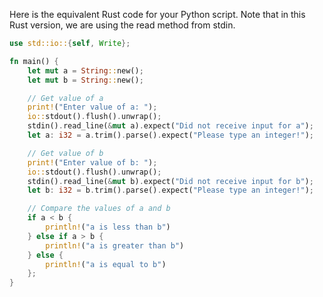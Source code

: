 Here is the equivalent Rust code for your Python script. Note that in this Rust version, we are using the read method from stdin.

```rust
use std::io::{self, Write};

fn main() {
    let mut a = String::new();
    let mut b = String::new();

    // Get value of a 
    print!("Enter value of a: ");
    io::stdout().flush().unwrap();
    stdin().read_line(&mut a).expect("Did not receive input for a");
    let a: i32 = a.trim().parse().expect("Please type an integer!"); 

    // Get value of b 
    print!("Enter value of b: ");
    io::stdout().flush().unwrap();
    stdin().read_line(&mut b).expect("Did not receive input for b");
    let b: i32 = b.trim().parse().expect("Please type an integer!"); 

    // Compare the values of a and b
    if a < b {
        println!("a is less than b")
    } else if a > b {
        println!("a is greater than b")
    } else {
        println!("a is equal to b")
    };
}
```
